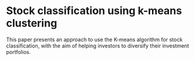 # Stock classification using k-means clustering
This paper presents an approach to use the K-means algorithm for stock classification, with the aim of helping investors to diversify their investment portfolios.
